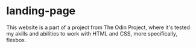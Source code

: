 # landing-page

This website is a part of a project from The Odin Project, where it's tested my akills and abilities to work with HTML and CSS, more specifically, flexbox.
